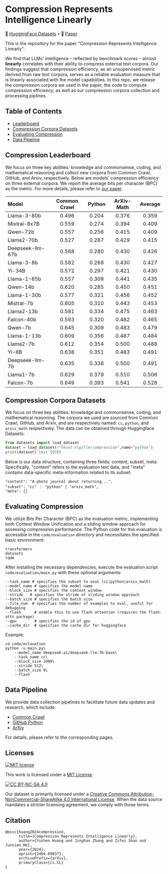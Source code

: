 # Compression Represents Intelligence Linearly

<p align="left">
   🤗 <a href="https://huggingface.co/datasets/hkust-nlp/llm-compression" target="_blank">HuggingFace Datasets</a>  •   📃 <a href="https://arxiv.org/abs/2404.09937" target="_blank">Paper</a> 
</p>

This is the repository for the paper "Compression Represents Intelligence Linearly". 

We find that LLMs’ intelligence – reflected by benchmark scores – almost **linearly** correlates with their ability to compress external text corpora. Our findings suggest that compression efficiency, as an unsupervised metric derived from raw text corpora, serves as a reliable evaluation measure that is linearly associated with the model capabilities. In this repo, we release the compression corpora we used in the paper, the code to compute compression efficiency, as well as our compression corpora collection and processing piplines.  <img src="resources/overview.png" alt="overview" style="zoom: 5%;" />



## Table of Contents 

* [Leaderboard](#leaderboard)
* [Compression Corpora Datasets](#compression-corpora-datasets)
* [Evaluating Compression](#evaluating-compression)
* [Data Pipeline](#data-pipeline)


## Compression Leaderboard

We focus on three key abilities: knowledge and commonsense, coding, and mathematical reasoning and colloct new corpora from Common Crawl, GitHub, and Arxiv, respectively. Below are models’ compression efficiency on three external corpora. We report the average bits per character (BPC) as the metric. For more details, please refer to [our paper](https://arxiv.org/abs/2404.09937). 

| Model            | Common Crawl | Python | ArXiv-Math | Average |
| :--------------- | :----------: | :----: | :--------: | :-----: |
| Llama-3-80b      |    0.496     | 0.204  |   0.376    |  0.359  |
| Mixtral-8x7B     |    0.559     | 0.274  |   0.394    |  0.409  |
| Qwen-72b         |    0.557     | 0.256  |   0.415    |  0.409  |
| Llama2-70b       |    0.527     | 0.287  |   0.429    |  0.415  |
| Deepseek-llm-67b |    0.568     | 0.280  |   0.430    |  0.426  |
| Llama-3-8b       |    0.582     | 0.268  |   0.430    |  0.427  |
| Yi-34B           |    0.572     | 0.297  |   0.421    |  0.430  |
| Llama-1-65b      |    0.557     | 0.308  |   0.441    |  0.435  |
| Qwen-14b         |    0.620     | 0.285  |   0.450    |  0.451  |
| Llama-1-30b      |    0.577     | 0.321  |   0.456    |  0.452  |
| Mistral-7b       |    0.605     | 0.310  |   0.443    |  0.453  |
| Llama2-13b       |    0.581     | 0.334  |   0.475    |  0.463  |
| Falcon-40b       |    0.593     | 0.320  |   0.482    |  0.465  |
| Qwen-7b          |    0.645     | 0.309  |   0.483    |  0.479  |
| Llama-1-13b      |    0.609     | 0.356  |   0.487    |  0.484  |
| Llama2-7b        |    0.612     | 0.354  |   0.500    |  0.488  |
| Yi-6B            |    0.638     | 0.351  |   0.483    |  0.491  |
| Deepseek-llm-7b  |    0.635     | 0.338  |   0.500    |  0.491  |
| Llama1-7b        |    0.629     | 0.379  |   0.510    |  0.506  |
| Falcon-7b        |    0.649     | 0.393  |   0.541    |  0.528  |



## Compression Corpora Datasets

We focus on three key abilities: knowledge and commonsense, coding, and mathematical reasoning. The corpora we used are sourced from Common Crawl, GitHub, and Arxiv, and are respectively named: `cc`, `python`, and `arxiv_math` respectively. The data can be obtained through Huggingface Datasets:

  ```python
  from datasets import load_dataset
  dataset = load_dataset(r"hkust-nlp/llm-compression",name="python")
  print(dataset['test'][0])
  ```

Below is our data structure, containing three fields: content, subset, meta. Specifically, "content" refers to the evaluation text data, and "meta" contains data-specific meta-information related to its subset.

```
"content": "A photo journal about returning...", 
"subset": "cc" ｜ "python" | "arxiv_math", 
"meta": {}
```



## Evaluating Compression

We utilize Bits Per Character (BPC) as the evaluation metric, implementing both Context Window Unification and a sliding window approach for assessing compression performance. The Python code for this evaluation is accessible in the `code/evaluation` directory and necessitates the specified basic environment:

```
transformers
datasets
tqdm
```

After installing the necessary dependencies, execute the evaluation script `code/evaluation/main.py` with these optional arguments:

```
--task_name # specifies the subset to eval (cc|python|arxiv_math)
--model_name # specifies the model name
--block_size # specifies the context window
--stride   # specifies the stride of sliding window approach
--batch_size # specifies the batch size
--file_num  # specifies the number of examples to eval, useful for debugging
--flash      # enable this to use flash attention (requires the flash-attn package)
--gpu        # specifies the id of gpu
--cache_dir  # specifies the cache dir for huggingface
```

Example:

```
cd code/evlauation
python -u main.py\
    --model_name deepseek-ai/deepseek-llm-7b-base\
    --task_name cc\
    --block_size 1900\
    --stride 512\
    --batch_size 8\
    --flash
```

## Data Pipeline 
We provide data collection pipelines to facilitate future data updates and research, which include:
* [Common Crawl](https://github.com/hkust-nlp/cpt/tree/main/code/data_collection/cc)
* [GitHub Python](https://github.com/hkust-nlp/cpt/tree/main/code/data_collection/github)
* [ArXiv](https://github.com/hkust-nlp/cpt/tree/main/code/data_collection/arxiv)

For details, please refer to the corresponding pages.

## Licenses

[![MIT license](https://img.shields.io/badge/License-MIT-blue.svg)](https://lbesson.mit-license.org/)

This work is licensed under a [MIT License](https://lbesson.mit-license.org/).

[![CC BY-NC-SA 4.0](https://img.shields.io/badge/License-CC%20BY--NC--SA%204.0-lightgrey.svg)](http://creativecommons.org/licenses/by-nc-sa/4.0/)

Our dataset is primarily licensed under a
[Creative Commons Attribution-NonCommercial-ShareAlike 4.0 International License](http://creativecommons.org/licenses/by-nc-sa/4.0/). When the data source mandates a stricter licensing agreement, we comply with those terms.



## Citation

```
@misc{huang2024compression,
      title={Compression Represents Intelligence Linearly}, 
      author={Yuzhen Huang and Jinghan Zhang and Zifei Shan and Junxian He},
      year={2024},
      eprint={2404.09937},
      archivePrefix={arXiv},
      primaryClass={cs.CL}
}
```

